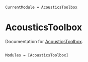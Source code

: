 ```@meta
CurrentModule = AcousticsToolbox
```

# AcousticsToolbox

Documentation for [AcousticsToolbox](https://github.com/mchitre/AcousticsToolbox.jl).

```@index
```

```@autodocs
Modules = [AcousticsToolbox]
```
